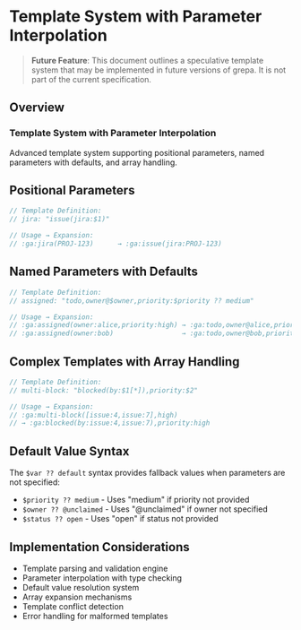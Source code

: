 # Template System with Parameter Interpolation

<!-- :ga:tldr future template engine for advanced placeholder syntax -->
<!-- :ga:meta speculative feature design for parameter interpolation -->

> **Future Feature**: This document outlines a speculative template system that may be implemented in future versions of grepa. It is not part of the current specification.

## Overview

<!-- :ga:advanced sophisticated patterns for complex use cases -->
### Template System with Parameter Interpolation

Advanced template system supporting positional parameters, named parameters with defaults, and array handling.

## Positional Parameters

```javascript
// Template Definition:
// jira: "issue(jira:$1)"

// Usage → Expansion:
// :ga:jira(PROJ-123)      → :ga:issue(jira:PROJ-123)
```

## Named Parameters with Defaults

```javascript
// Template Definition:
// assigned: "todo,owner@$owner,priority:$priority ?? medium"

// Usage → Expansion:
// :ga:assigned(owner:alice,priority:high) → :ga:todo,owner@alice,priority:high
// :ga:assigned(owner:bob)                 → :ga:todo,owner@bob,priority:medium
```

## Complex Templates with Array Handling

```javascript
// Template Definition:
// multi-block: "blocked(by:$1[*]),priority:$2"

// Usage → Expansion:
// :ga:multi-block([issue:4,issue:7],high)
// → :ga:blocked(by:issue:4,issue:7),priority:high
```

## Default Value Syntax

The `$var ?? default` syntax provides fallback values when parameters are not specified:

- `$priority ?? medium` - Uses "medium" if priority not provided
- `$owner ?? @unclaimed` - Uses "@unclaimed" if owner not specified
- `$status ?? open` - Uses "open" if status not provided

## Implementation Considerations

<!-- :ga:todo future implementation requirements -->
- Template parsing and validation engine
- Parameter interpolation with type checking
- Default value resolution system
- Array expansion mechanisms
- Template conflict detection
- Error handling for malformed templates